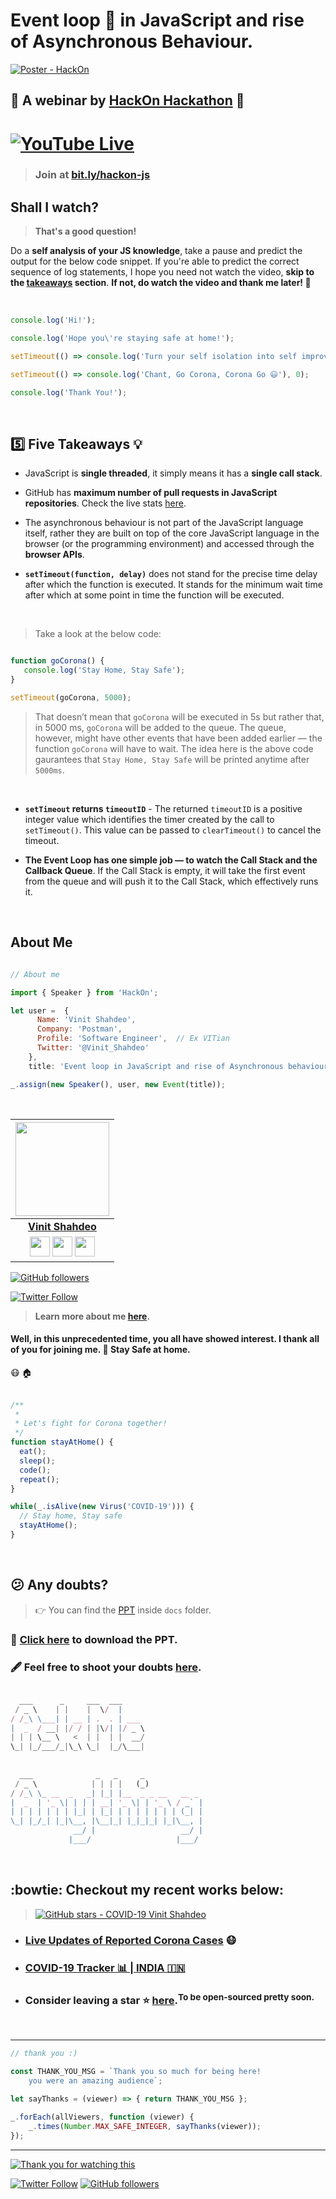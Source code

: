 # Event loop :arrows_counterclockwise: in JavaScript and rise of Asynchronous Behaviour.

[![Poster - HackOn](./assets/poster.jpeg)](https://www.youtube.com/watch?v=zsRv8g3C4rY)

## :red_circle: A webinar by [HackOn Hackathon](https://twitter.com/Vinit_Shahdeo/status/1251819929247993856) :rocket:

# [![YouTube Live](https://img.shields.io/badge/YouTube-Live-tomato.svg?style=for-the-badge&logo=youtube)](http://bit.ly/hackon-js) 

> ### Join at [bit.ly/hackon-js](http://bit.ly/hackon-js)

## Shall I watch?

> **That's a good question!**

Do a **self analysis of your JS knowledge**, take a pause and predict the output for the below code snippet. If you're able to predict the correct sequence of log statements, I hope you need not watch the video, **skip to the [takeaways](#five-five-takeaways-bulb) section**. **If not, do watch the video and thank me later! :hugs:**

<br>

```javascript
console.log('Hi!');

console.log('Hope you\'re staying safe at home!');

setTimeout(() => console.log('Turn your self isolation into self improvement!'), 1000);

setTimeout(() => console.log('Chant, Go Corona, Corona Go 😃'), 0);	

console.log('Thank You!');
```
<br>

## :five: Five Takeaways :bulb:

- JavaScript is **single threaded**, it simply means it has a **single call stack**.

- GitHub has **maximum number of pull requests in JavaScript repositories**. Check the live stats [here](https://madnight.github.io/githut/#/pull_requests/2020/1). 

- The asynchronous behaviour is not part of the JavaScript language itself, rather they are built on top of the core JavaScript language in the browser (or the programming environment) and accessed through the **browser APIs**.

- **`setTimeout(function, delay)`** does not stand for the precise time delay after which the function is executed. It stands for the minimum wait time after which at some point in time the function will be executed. 

<br>

> Take a look at the below code:

```javascript

function goCorona() {
   console.log('Stay Home, Stay Safe');
}

setTimeout(goCorona, 5000);

```

> That doesn’t mean that `goCorona` will be executed in 5s but rather that, in 5000 ms, `goCorona` will be added to the queue. The queue, however, might have other events that have been added earlier — the function `goCorona` will have to wait. The idea here is the above code gaurantees that `Stay Home, Stay Safe` will be printed anytime after `5000ms`.

<br>

- **`setTimeout` returns `timeoutID`** - The returned `timeoutID` is a positive integer value which identifies the timer created by the call to `setTimeout()`. This value can be passed to `clearTimeout()` to cancel the timeout.

- **The Event Loop has one simple job — to watch the Call Stack and the Callback Queue**. If the Call Stack is empty, it will take the first event from the queue and will push it to the Call Stack, which effectively runs it.

<br>

## About Me


```js

// About me

import { Speaker } from 'HackOn';

let user =  {
      Name: 'Vinit Shahdeo',
      Company: 'Postman',
      Profile: 'Software Engineer',  // Ex VITian
      Twitter: '@Vinit_Shahdeo'
    },
    title: 'Event loop in JavaScript and rise of Asynchronous behaviour';

_.assign(new Speaker(), user, new Event(title));

```

<br>

|                                                                                         <a href="https://fayz.in/stories/s/1522/0/?ckt_id=ZGL1ZGVk&title=story_of_vinit_shahdeo"><img src="https://raw.githubusercontent.com/vinitshahdeo/Water-Monitoring-System/master/assets/vinit-shahdeo.jpg" width=150px height=150px /></a>                                                                                         |
| :------------------------------------------------------------------------------------------------------------------------------------------------------------------------------------------------------------------------------------------------------------------------------------------------------------------------------------------: |
|                                                                                                                                        **[Vinit Shahdeo](https://www.linkedin.com/in/vinitshahdeo/)**                                                                                                                                        |
| <a href="https://twitter.com/Vinit_Shahdeo"><img src="https://raw.githubusercontent.com/vinitshahdeo/Water-Monitoring-System/master/assets/twitter.png" width="32px" height="32px"></a> <a href="https://www.facebook.com/vinit.shahdeo"><img src="https://raw.githubusercontent.com/vinitshahdeo/Water-Monitoring-System/master/assets/facebook.png" width="32px" height="32px"></a> <a href="https://www.linkedin.com/in/vinitshahdeo/"><img src="https://raw.githubusercontent.com/vinitshahdeo/Water-Monitoring-System/master/assets/linkedin.png" width="32px" height="32px"></a> |

[![GitHub followers](https://img.shields.io/github/followers/vinitshahdeo.svg?label=Follow%20@vinitshahdeo&style=social)](https://github.com/vinitshahdeo/) 

[![Twitter Follow](https://img.shields.io/twitter/follow/Vinit_Shahdeo?style=social)](https://twitter.com/Vinit_Shahdeo)

> **Learn more about me [here](https://fayz.in/stories/s/1522/0/?ckt_id=ZGL1ZGVk).**

#### Well, in this unprecedented time, you all have showed interest. I thank all of you for joining me. :hugs: Stay Safe at home.

:mask: :house:
<br><br>

```javascript
/**
 * 
 * Let's fight for Corona together!
 */
function stayAtHome() {
  eat();
  sleep();
  code();
  repeat();
}

while(_.isAlive(new Virus('COVID-19'))) {
  // Stay home, Stay safe
  stayAtHome();
}
```
<br>

## :confused: Any doubts? 

> :point_right: You can find the [PPT](https://github.com/vinitshahdeo/Event-Loop-In-JavaScript/blob/master/doc/%5BHack0N%5D%20Event%20loop%20in%20JS%20-%20PDF%20(5).pdf) inside `docs` folder.

### :link: [Click here](https://github.com/vinitshahdeo/Event-Loop-In-JavaScript/raw/master/doc/%5BHack0N%5D%20Event%20loop%20in%20JS%20-%20PDF%20(5).pdf) to download the PPT.

### :fountain_pen: Feel free to shoot your doubts [here](https://github.com/vinitshahdeo/Event-Loop-In-JavaScript/issues/1).

```javascript

  ___      _     ___  ___                  
 / _ \    | |    |  \/  |                  
/ /_\ \___| | __ | .  . | ___              
|  _  / __| |/ / | |\/| |/ _ \             
| | | \__ \   <  | |  | |  __/             
\_| |_/___/_|\_\ \_|  |_/\___|             
                                           
                                           
  ___              _   _     _             
 / _ \            | | | |   (_)            
/ /_\ \_ __  _   _| |_| |__  _ _ __   __ _ 
|  _  | '_ \| | | | __| '_ \| | '_ \ / _` |
| | | | | | | |_| | |_| | | | | | | | (_| |
\_| |_/_| |_|\__, |\__|_| |_|_|_| |_|\__, |
              __/ |                   __/ |
             |___/                   |___/ 

```

<br>

## :bowtie: Checkout my recent works below:

> [![GitHub stars - COVID-19 Vinit Shahdeo](https://img.shields.io/github/stars/vinitshahdeo/COVID19?label=LEAVE%20A%20Star%20on%20GitHub&logo=github&style=for-the-badge)](https://github.com/vinitshahdeo/COVID19/)

- ### [Live Updates of Reported Corona Cases](http://corona-cases-india.netlify.com/) :mask:
- ### [COVID-19 Tracker :bar_chart: | INDIA :india:](https://indiafightscorona.netlify.app/)
- ### Consider leaving a star :star: [here](https://github.com/vinitshahdeo/COVID19).<sup>To be open-sourced pretty soon.</strong></sup>

<br>

---

```javascript
// thank you :)

const THANK_YOU_MSG = `Thank you so much for being here! 
	you were an amazing audience`;

let sayThanks = (viewer) => { return THANK_YOU_MSG };

_.forEach(allViewers, function (viewer) {
	_.times(Number.MAX_SAFE_INTEGER, sayThanks(viewer));
});

```
---

[![Thank you for watching this](./assets/thank-you.gif)](https://youtu.be/zsRv8g3C4rY?t=215)

[![Twitter Follow](https://img.shields.io/twitter/follow/Vinit_Shahdeo?style=social)](https://twitter.com/Vinit_Shahdeo)
 [![GitHub followers](https://img.shields.io/github/followers/vinitshahdeo.svg?label=Follow%20@vinitshahdeo&style=social)](https://github.com/vinitshahdeo/) 


